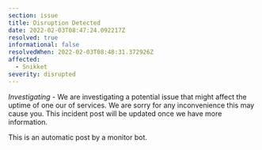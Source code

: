 ```yaml
---
section: issue
title: Disruption Detected
date: 2022-02-03T08:47:24.092217Z
resolved: true
informational: false
resolvedWhen: 2022-02-03T08:48:31.372926Z
affected:
  - Snikket
severity: disrupted
---
```

*Investigating* - We are investigating a potential issue that might affect the uptime of one our of services. We are sorry for any inconvenience this may cause you. This incident post will be updated once we have more information.

This is an automatic post by a monitor bot.
        